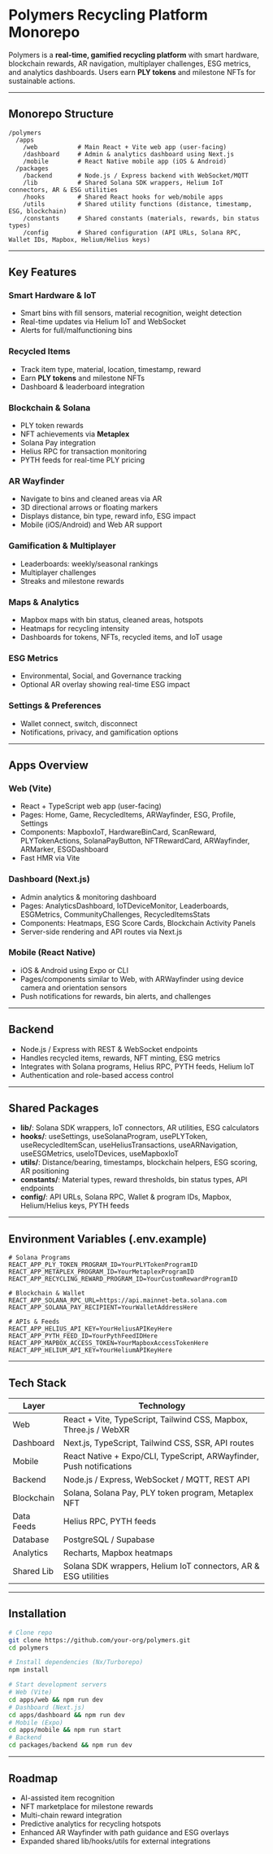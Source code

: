 # Polymers Recycling Platform Monorepo

Polymers is a **real-time, gamified recycling platform** with smart hardware, blockchain rewards, AR navigation, multiplayer challenges, ESG metrics, and analytics dashboards. Users earn **PLY tokens** and milestone NFTs for sustainable actions.

---

## **Monorepo Structure**

```
/polymers
  /apps
    /web           # Main React + Vite web app (user-facing)
    /dashboard     # Admin & analytics dashboard using Next.js
    /mobile        # React Native mobile app (iOS & Android)
  /packages
    /backend       # Node.js / Express backend with WebSocket/MQTT
    /lib           # Shared Solana SDK wrappers, Helium IoT connectors, AR & ESG utilities
    /hooks         # Shared React hooks for web/mobile apps
    /utils         # Shared utility functions (distance, timestamp, ESG, blockchain)
    /constants     # Shared constants (materials, rewards, bin status types)
    /config        # Shared configuration (API URLs, Solana RPC, Wallet IDs, Mapbox, Helium/Helius keys)
```

---

## **Key Features**

### **Smart Hardware & IoT**

* Smart bins with fill sensors, material recognition, weight detection
* Real-time updates via Helium IoT and WebSocket
* Alerts for full/malfunctioning bins

### **Recycled Items**

* Track item type, material, location, timestamp, reward
* Earn **PLY tokens** and milestone NFTs
* Dashboard & leaderboard integration

### **Blockchain & Solana**

* PLY token rewards
* NFT achievements via **Metaplex**
* Solana Pay integration
* Helius RPC for transaction monitoring
* PYTH feeds for real-time PLY pricing

### **AR Wayfinder**

* Navigate to bins and cleaned areas via AR
* 3D directional arrows or floating markers
* Displays distance, bin type, reward info, ESG impact
* Mobile (iOS/Android) and Web AR support

### **Gamification & Multiplayer**

* Leaderboards: weekly/seasonal rankings
* Multiplayer challenges
* Streaks and milestone rewards

### **Maps & Analytics**

* Mapbox maps with bin status, cleaned areas, hotspots
* Heatmaps for recycling intensity
* Dashboards for tokens, NFTs, recycled items, and IoT usage

### **ESG Metrics**

* Environmental, Social, and Governance tracking
* Optional AR overlay showing real-time ESG impact

### **Settings & Preferences**

* Wallet connect, switch, disconnect
* Notifications, privacy, and gamification options

---

## **Apps Overview**

### **Web (Vite)**

* React + TypeScript web app (user-facing)
* Pages: Home, Game, RecycledItems, ARWayfinder, ESG, Profile, Settings
* Components: MapboxIoT, HardwareBinCard, ScanReward, PLYTokenActions, SolanaPayButton, NFTRewardCard, ARWayfinder, ARMarker, ESGDashboard
* Fast HMR via Vite

### **Dashboard (Next.js)**

* Admin analytics & monitoring dashboard
* Pages: AnalyticsDashboard, IoTDeviceMonitor, Leaderboards, ESGMetrics, CommunityChallenges, RecycledItemsStats
* Components: Heatmaps, ESG Score Cards, Blockchain Activity Panels
* Server-side rendering and API routes via Next.js

### **Mobile (React Native)**

* iOS & Android using Expo or CLI
* Pages/components similar to Web, with ARWayfinder using device camera and orientation sensors
* Push notifications for rewards, bin alerts, and challenges

---

## **Backend**

* Node.js / Express with REST & WebSocket endpoints
* Handles recycled items, rewards, NFT minting, ESG metrics
* Integrates with Solana programs, Helius RPC, PYTH feeds, Helium IoT
* Authentication and role-based access control

---

## **Shared Packages**

* **lib/**: Solana SDK wrappers, IoT connectors, AR utilities, ESG calculators
* **hooks/**: useSettings, useSolanaProgram, usePLYToken, useRecycledItemScan, useHeliusTransactions, useARNavigation, useESGMetrics, useIoTDevices, useMapboxIoT
* **utils/**: Distance/bearing, timestamps, blockchain helpers, ESG scoring, AR positioning
* **constants/**: Material types, reward thresholds, bin status types, API endpoints
* **config/**: API URLs, Solana RPC, Wallet & program IDs, Mapbox, Helium/Helius keys, PYTH feeds

---

## **Environment Variables (.env.example)**

```env
# Solana Programs
REACT_APP_PLY_TOKEN_PROGRAM_ID=YourPLYTokenProgramID
REACT_APP_METAPLEX_PROGRAM_ID=YourMetaplexProgramID
REACT_APP_RECYCLING_REWARD_PROGRAM_ID=YourCustomRewardProgramID

# Blockchain & Wallet
REACT_APP_SOLANA_RPC_URL=https://api.mainnet-beta.solana.com
REACT_APP_SOLANA_PAY_RECIPIENT=YourWalletAddressHere

# APIs & Feeds
REACT_APP_HELIUS_API_KEY=YourHeliusAPIKeyHere
REACT_APP_PYTH_FEED_ID=YourPythFeedIDHere
REACT_APP_MAPBOX_ACCESS_TOKEN=YourMapboxAccessTokenHere
REACT_APP_HELIUM_API_KEY=YourHeliumAPIKeyHere
```

---

## **Tech Stack**

| Layer      | Technology                                                           |
| ---------- | -------------------------------------------------------------------- |
| Web        | React + Vite, TypeScript, Tailwind CSS, Mapbox, Three.js / WebXR     |
| Dashboard  | Next.js, TypeScript, Tailwind CSS, SSR, API routes                   |
| Mobile     | React Native + Expo/CLI, TypeScript, ARWayfinder, Push notifications |
| Backend    | Node.js / Express, WebSocket / MQTT, REST API                        |
| Blockchain | Solana, Solana Pay, PLY token program, Metaplex NFT                  |
| Data Feeds | Helius RPC, PYTH feeds                                               |
| Database   | PostgreSQL / Supabase                                                |
| Analytics  | Recharts, Mapbox heatmaps                                            |
| Shared Lib | Solana SDK wrappers, Helium IoT connectors, AR & ESG utilities       |

---

## **Installation**

```bash
# Clone repo
git clone https://github.com/your-org/polymers.git
cd polymers

# Install dependencies (Nx/Turborepo)
npm install

# Start development servers
# Web (Vite)
cd apps/web && npm run dev
# Dashboard (Next.js)
cd apps/dashboard && npm run dev
# Mobile (Expo)
cd apps/mobile && npm run start
# Backend
cd packages/backend && npm run dev
```

---

## **Roadmap**

* AI-assisted item recognition
* NFT marketplace for milestone rewards
* Multi-chain reward integration
* Predictive analytics for recycling hotspots
* Enhanced AR Wayfinder with path guidance and ESG overlays
* Expanded shared lib/hooks/utils for external integrations
